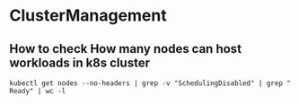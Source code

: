 # ClusterManagement

## How to check How many nodes can host workloads in k8s cluster

```
kubectl get nodes --no-headers | grep -v "SchedulingDisabled" | grep " Ready" | wc -l
```
